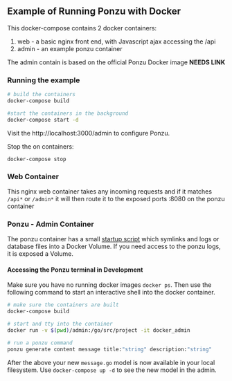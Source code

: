 ## Example of Running Ponzu with Docker

This docker-compose contains 2 docker containers:

1. web - a basic nginx front end, with Javascript ajax accessing the /api
2. admin - an example ponzu container

The admin contain is based on the official Ponzu Docker image **NEEDS LINK**

### Running the example

```bash
# build the containers
docker-compose build

#start the containers in the background
docker-compose start -d
```

Visit the http://localhost:3000/admin to configure Ponzu.

Stop the on containers:
```
docker-compose stop
```

### Web Container
This nginx web container takes any incoming requests and if it matches `/api*` or `/admin*` it will then route it to the exposed ports :8080 on the ponzu container

### Ponzu - Admin Container

The ponzu container has a small [startup script](./admin/start_admin_.sh) which symlinks and logs or database files into a Docker Volume. If you need access to the ponzu logs, it is exposed a Volume.

#### Accessing the Ponzu terminal in Development

Make sure you have no running docker images `docker ps`. Then use the following command to start an interactive shell into the docker container.

```bash
# make sure the containers are built
docker-compose build

# start and tty into the container
docker run -v $(pwd)/admin:/go/src/project -it docker_admin

# run a ponzu command
ponzu generate content message title:"string" description:"string"

```

After the above your new `message.go` model is now available in your local filesystem. Use `docker-compose up -d` to see the new model in the admin.
